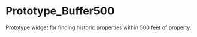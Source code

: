 # Prototype_Buffer500
Prototype widget for finding historic properties within 500 feet of property.
